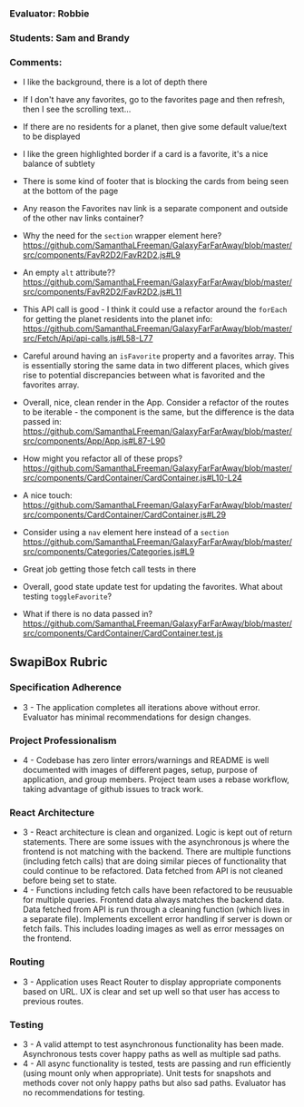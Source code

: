 ### Evaluator: Robbie
### Students: Sam and Brandy
### Comments:

* I like the background, there is a lot of depth there
* If I don't have any favorites, go to the favorites page and then refresh, then I see the scrolling text...
* If there are no residents for a planet, then give some default value/text to be displayed
* I like the green highlighted border if a card is a favorite, it's a nice balance of subtlety
* There is some kind of footer that is blocking the cards from being seen at the bottom of the page

* Any reason the Favorites nav link is a separate component and outside of the other nav links container?
* Why the need for the `section` wrapper element here? https://github.com/SamanthaLFreeman/GalaxyFarFarAway/blob/master/src/components/FavR2D2/FavR2D2.js#L9
* An empty `alt` attribute?? https://github.com/SamanthaLFreeman/GalaxyFarFarAway/blob/master/src/components/FavR2D2/FavR2D2.js#L11
* This API call is good - I think it could use a refactor around the `forEach` for getting the planet residents into the planet info: https://github.com/SamanthaLFreeman/GalaxyFarFarAway/blob/master/src/Fetch/Api/api-calls.js#L58-L77
* Careful around having an `isFavorite` property and a favorites array. This is essentially storing the same data in two different places, which gives rise to potential discrepancies between what is favorited and the favorites array.
* Overall, nice, clean render in the App. Consider a refactor of the routes to be iterable - the component is the same, but the difference is the data passed in: https://github.com/SamanthaLFreeman/GalaxyFarFarAway/blob/master/src/components/App/App.js#L87-L90
* How might you refactor all of these props? https://github.com/SamanthaLFreeman/GalaxyFarFarAway/blob/master/src/components/CardContainer/CardContainer.js#L10-L24
* A nice touch: https://github.com/SamanthaLFreeman/GalaxyFarFarAway/blob/master/src/components/CardContainer/CardContainer.js#L29
* Consider using a `nav` element here instead of a `section` https://github.com/SamanthaLFreeman/GalaxyFarFarAway/blob/master/src/components/Categories/Categories.js#L9

* Great job getting those fetch call tests in there
* Overall, good state update test for updating the favorites. What about testing `toggleFavorite`?
* What if there is no data passed in? https://github.com/SamanthaLFreeman/GalaxyFarFarAway/blob/master/src/components/CardContainer/CardContainer.test.js


## SwapiBox Rubric

### Specification Adherence

* 3 - The application completes all iterations above without error. Evaluator has minimal recommendations for design changes.

### Project Professionalism

* 4 - Codebase has zero linter errors/warnings and README is well documented with images of different pages, setup, purpose of application, and group members. Project team uses a rebase workflow, taking advantage of github issues to track work.

### React Architecture

* 3 - React architecture is clean and organized.  Logic is kept out of return statements.  There are some issues with the asynchronous js where the frontend is not matching with the backend.  There are multiple functions (including fetch calls) that are doing similar pieces of functionality that could continue to be refactored. Data fetched from API is not cleaned before being set to state.
* 4 - Functions including fetch calls have been refactored to be reusuable for multiple queries.  Frontend data always matches the backend data.  Data fetched from API is run through a cleaning function (which lives in a separate file).  Implements excellent error handling if server is down or fetch fails.  This includes loading images as well as error messages on the frontend.

### Routing

* 3 - Application uses React Router to display appropriate components based on URL.  UX is clear and set up well so that user has access to previous routes.

### Testing

* 3 - A valid attempt to test asynchronous functionality has been made.  Asynchronous tests cover happy paths as well as multiple sad paths.
* 4 - All async functionality is tested, tests are passing and run efficiently (using mount only when appropriate).  Unit tests for snapshots and methods cover not only happy paths but also sad paths.  Evaluator has no recommendations for testing.